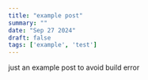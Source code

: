 ```yaml
---
title: "example post"
summary: ""
date: "Sep 27 2024"
draft: false
tags: ['example', 'test']
---
```


just an example post to avoid build error